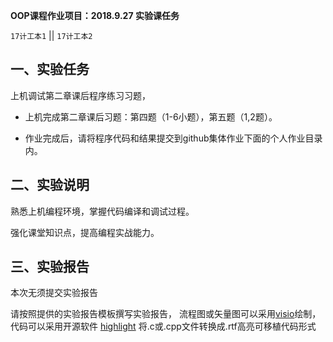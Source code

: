 **OOP课程作业项目：2018.9.27 实验课任务**

`17计工本1`  || `17计工本2`

## 一、实验任务

上机调试第二章课后程序练习习题，

* 上机完成第二章课后习题：第四题（1-6小题），第五题（1,2题）。

* 作业完成后，请将程序代码和结果提交到github集体作业下面的个人作业目录内。


## 二、实验说明

熟悉上机编程环境，掌握代码编译和调试过程。

强化课堂知识点，提高编程实战能力。

## 三、实验报告

本次无须提交实验报告

请按照提供的实验报告模板撰写实验报告， 流程图或矢量图可以采用[visio](https://www.google.com/search?q=Microsoft%20Office%20%E4%B8%93%E4%B8%9A%E5%A2%9E%E5%BC%BA%E7%89%88%202016%20&ie=UTF-8)绘制，代码可以采用开源软件 [highlight](http://www.andre-simon.de/) 将.c或.cpp文件转换成.rtf高亮可移植代码形式
